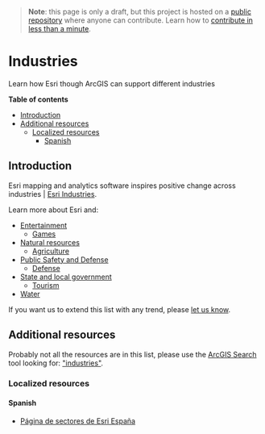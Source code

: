 > **Note**: this page is only a draft, but this project is hosted on a [public repository](https://github.com/hhkaos/awesome-arcgis) where anyone can contribute. Learn how to [contribute in less than a minute](https://github.com/hhkaos/awesome-arcgis/blob/master/CONTRIBUTING.md#contributions).

# Industries

Learn how Esri though ArcGIS can support different industries

<!-- START doctoc generated TOC please keep comment here to allow auto update -->
<!-- DON'T EDIT THIS SECTION, INSTEAD RE-RUN doctoc TO UPDATE -->
**Table of contents**

- [Introduction](#introduction)
- [Additional resources](#additional-resources)
  - [Localized resources](#localized-resources)
    - [Spanish](#spanish)

<!-- END doctoc generated TOC please keep comment here to allow auto update -->

## Introduction

Esri mapping and analytics software inspires positive change across industries | [Esri Industries](http://www.esri.com/industries.html).

Learn more about Esri and:

* [Entertainment](./entertainment/README.md)
    * [Games](./entertainment/game/README.md)
* [Natural resources](./natural-resources/README.md)
    * [Agriculture](./natural-resources/agriculture/README.md)
* [Public Safety and Defense](./public-safety-and-defense/README.md)
    * [Defense](./public-safety-and-defense/defense/README.md)
* [State and local government](./state-and-local-government/README.md)
    * [Tourism](./state-and-local-government/tourism/README.md)
* [Water](./water/README.md)

If you want us to extend this list with any trend, please [let us know](https://github.com/hhkaos/awesome-arcgis/issues).

## Additional resources

Probably not all the resources are in this list, please use the [ArcGIS Search](https://esri-es.github.io/arcgis-search/) tool looking for: ["industries"](https://esri-es.github.io/arcgis-search/?search="industries"&utm_campaign=awesome-list&utm_source=awesome-list&utm_medium=page).

### Localized resources

#### Spanish

* [Página de sectores de Esri España](http://www.esri.es/sectores/)
